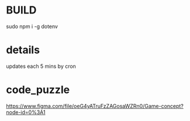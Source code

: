 # BUILD
sudo npm i -g dotenv

# details
updates each 5 mins by cron

# code_puzzle
https://www.figma.com/file/oeG4yATruFzZAGosaWZRn0/Game-concept?node-id=0%3A1
